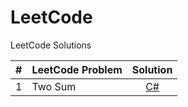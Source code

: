 # LeetCode
LeetCode Solutions


| # | LeetCode Problem | Solution |
| :---: | :--- | :---: |
| 1 | Two Sum | [C#](./csharp/1.%Two%Sum.cs) |
